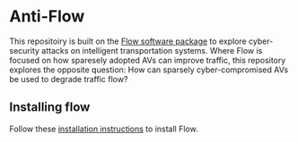 # Anti-Flow
This repositoiry is built on the [Flow software package](https://github.com/flow-project/flow) to explore cyber-security attacks on intelligent transportation systems. Where Flow is focused on how sparesely adopted AVs can improve traffic, this repository explores the opposite question: How can sparsely cyber-compromised AVs be used to degrade traffic flow?


## Installing flow

Follow these [installation instructions](
https://flow.readthedocs.io/en/latest/flow_setup.html) to install Flow. 
